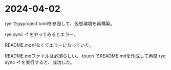 # 2024-04-02

rye でpyproject.tomlを参照して、仮想環境を再構築。

rye sync -f をやってみるとエラー。

README.mdがなくてエラーになっていた。

README.mdファイルは必須らしい。
touch でREADME.mdを作成して再度 rye sync -f を実行すると、成功した。
